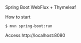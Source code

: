Spring Boot WebFlux + Thymeleaf

How to start
```
$ mvn spring-boot:run
```
Access http://localhost:8080